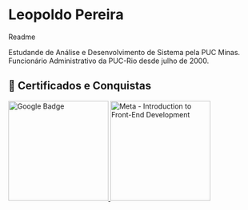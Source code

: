 # Leopoldo Pereira
Readme

Estudande de Análise e Desenvolvimento de Sistema pela PUC Minas. Funcionário Administrativo da PUC-Rio desde julho de 2000.

## 🏅 Certificados e Conquistas

<a href="https://www.cloudskillsboost.google/public_profiles/3f50643b-918e-4260-b368-5e440d882809/badges/15728093">
  <img src="https://cdn.qwiklabs.com/AlLQBLoosYTIgIB2k58gGjYJx4SSOMD15Tupyysiba8%3D" alt="Google Badge" width="200"/>
</a>

<a href="https://coursera.org/share/1758261799d5dd11d18745d4c63694d5">
  <img src="[https://coursera.org/share/1758261799d5dd11d18745d4c63694d5](https://www.coursera.org/account/accomplishments/certificate/FBT9MZ5KWYOR)" alt="Meta - Introduction to Front-End Development" width="200"/>
</a>
